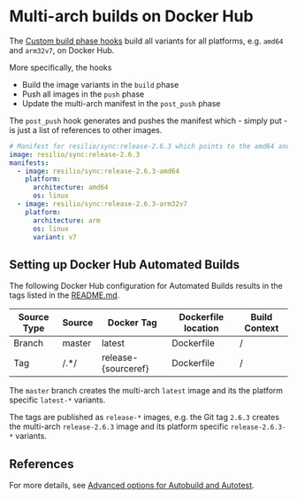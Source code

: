# Multi-arch builds on Docker Hub

The [Custom build phase hooks](https://docs.docker.com/docker-hub/builds/advanced/#override-build-test-or-push-commands) build all variants for all platforms, e.g. `amd64` and `arm32v7`, on Docker Hub.

More specifically, the hooks

- Build the image variants in the `build` phase
- Push all images in the `push` phase
- Update the multi-arch manifest in the `post_push` phase

The `post_push` hook generates and pushes the manifest which - simply put - is just a list of references to other images.

```yaml
# Manifest for resilio/sync:release-2.6.3 which points to the amd64 and arm32v7 images
image: resilio/sync:release-2.6.3
manifests:
  - image: resilio/sync:release-2.6.3-amd64
    platform:
      architecture: amd64
      os: linux
  - image: resilio/sync:release-2.6.3-arm32v7
    platform:
      architecture: arm
      os: linux
      variant: v7
```

## Setting up Docker Hub Automated Builds

The following Docker Hub configuration for Automated Builds results in the tags listed in the [README.md](./README.md).

| Source Type | Source | Docker Tag          | Dockerfile location | Build Context |
| ----------- | ------ | ------------------- | ------------------- | ------------- |
| Branch      | master | latest              | Dockerfile          | /             |
| Tag         | /.*/   | release-{sourceref} | Dockerfile          | /             |

The `master` branch creates the multi-arch `latest` image and its the platform specific `latest-*` variants.

The tags are published as `release-*` images, e.g. the Git tag `2.6.3` creates the multi-arch `release-2.6.3` image and its platform specific `release-2.6.3-*` variants.

## References

For more details, see [Advanced options for Autobuild and Autotest](https://docs.docker.com/docker-hub/builds/advanced/).
